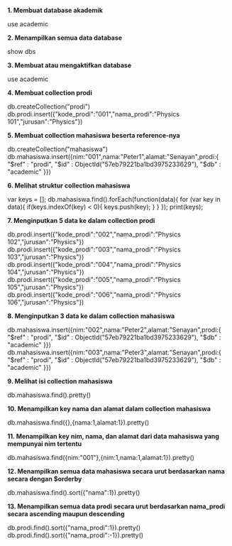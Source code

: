 **1. Membuat database akademik**

use academic

**2. Menampilkan semua data database**

show dbs

**3. Membuat atau mengaktifkan database**

use academic

**4. Membuat collection prodi**

db.createCollection("prodi")
db.prodi.insert({"kode_prodi":"001","nama_prodi":"Physics 101","jurusan":"Physics"})

**5. Membuat collection mahasiswa beserta reference-nya**

db.createCollection("mahasiswa")
db.mahasiswa.insert({nim:"001",nama:"Peter1",alamat:"Senayan",prodi:{ "$ref" : "prodi", "$id" : ObjectId("57eb79221ba1bd3975233629"), "$db" : "academic" }})

**6. Melihat struktur collection mahasiswa**

var keys = [];
db.mahasiswa.find().forEach(function(data){
    for (var key in data){
        if(keys.indexOf(key) < 0){
           keys.push(key);
        }
    }
});
print(keys);

**7. Menginputkan 5 data ke dalam collection prodi**

db.prodi.insert({"kode_prodi":"002","nama_prodi":"Physics 102","jurusan":"Physics"})
db.prodi.insert({"kode_prodi":"003","nama_prodi":"Physics 103","jurusan":"Physics"})
db.prodi.insert({"kode_prodi":"004","nama_prodi":"Physics 104","jurusan":"Physics"})
db.prodi.insert({"kode_prodi":"005","nama_prodi":"Physics 105","jurusan":"Physics"})
db.prodi.insert({"kode_prodi":"006","nama_prodi":"Physics 106","jurusan":"Physics"})

**8. Menginputkan 3 data ke dalam collection mahasiswa**

db.mahasiswa.insert({nim:"002",nama:"Peter2",alamat:"Senayan",prodi:{ "$ref" : "prodi", "$id" : ObjectId("57eb79221ba1bd3975233629"), "$db" : "academic" }})
db.mahasiswa.insert({nim:"003",nama:"Peter3",alamat:"Senayan",prodi:{ "$ref" : "prodi", "$id" : ObjectId("57eb79221ba1bd3975233629"), "$db" : "academic" }})

**9. Melihat isi collection mahasiswa**

db.mahasiswa.find().pretty()

**10. Menampilkan key nama dan alamat dalam collection mahasiswa**

db.mahasiswa.find({},{nama:1,alamat:1}).pretty()

**11. Menampilkan key nim, nama, dan alamat dari data mahasiswa yang mempunyai nim tertentu**

db.mahasiswa.find({nim:"001"},{nim:1,nama:1,alamat:1}).pretty()

**12. Menampilkan semua data mahasiswa secara urut berdasarkan nama secara dengan $orderby**

db.mahasiswa.find().sort({"nama":1}).pretty()

**13. Menampilkan semua data prodi secara urut berdasarkan nama_prodi secara ascending maupun descending**

db.prodi.find().sort({"nama_prodi":1}).pretty()
db.prodi.find().sort({"nama_prodi":-1}).pretty()
